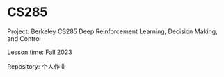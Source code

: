 # CS285

Project: Berkeley CS285 Deep Reinforcement Learning, Decision Making, and Control

Lesson time: Fall 2023

Repository: 个人作业

